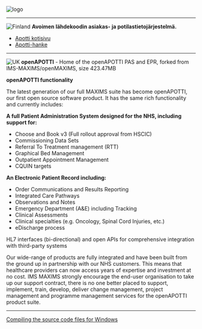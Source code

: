 
![logo](http://www.designmantic.com/create_thumb?id=1239&company=openApotti&slogan=&variant=1)

---

![Finland](http://www.saimaanlaguuni.fi/fi.gif)
**Avoimen lähdekoodin asiakas- ja potilastietojärjestelmä.**

* [Apotti kotisivu](http://www.hel.fi/hki/apotti/fi/Etusivu)
* [Apotti-hanke](https://fi.wikipedia.org/wiki/Apotti-hanke)

---

![UK](http://konffa.com/img/flag-uk-small.jpg)
**openAPOTTI** - Home of the openAPOTTI PAS and EPR, forked from IMS-MAXIMS/openMAXIMS, size 423.47MB

**openAPOTTI functionality**

The latest generation of our full MAXIMS suite has become openAPOTTI, our first open source software product. It has the same rich functionality and currently includes:

**A full Patient Administration System designed for the NHS, including support for:**

*  Choose and Book v3 (Full rollout approval from HSCIC)
*  Commissioning Data Sets
*  Referral To Treatment management (RTT)
*  Graphical Bed Management
*  Outpatient Appointment Management
*  CQUIN targets

**An Electronic Patient Record including:**

*  Order Communications and Results Reporting
*  Integrated Care Pathways
*  Observations and Notes
*  Emergency Department (A&E) including Tracking
*  Clinical Assessments
*  Clinical specialties (e.g. Oncology, Spinal Cord Injuries, etc.)
*  eDischarge process

HL7 interfaces (bi-directional) and open APIs for comprehensive integration with third-party systems

Our wide-range of products are fully integrated and have been built from the ground up in partnership with our NHS customers. This means that healthcare providers can now access years of expertise and investment at no cost. IMS MAXIMS strongly encourage the end-user organisation to take up our support contract, there is no one better placed to support, implement, train, develop, deliver change management, project management and programme management services for the openAPOTTI product suite.

---

[Compiling the source code files for Windows](https://github.com/oopcell/openApotti/tree/master/Source%20Library)
